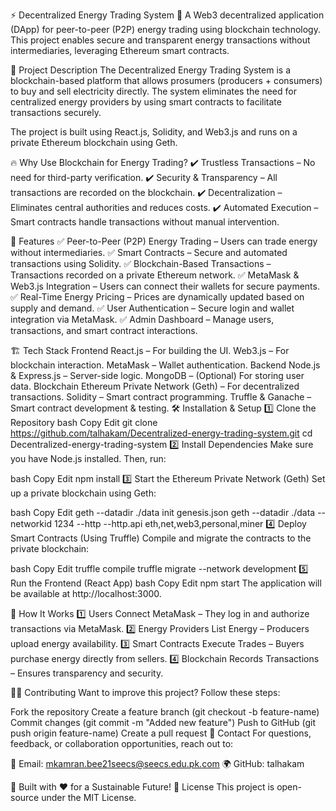 ⚡ Decentralized Energy Trading System 🔗
A Web3 decentralized application (DApp) for peer-to-peer (P2P) energy trading using blockchain technology. This project enables secure and transparent energy transactions without intermediaries, leveraging Ethereum smart contracts.

📖 Project Description
The Decentralized Energy Trading System is a blockchain-based platform that allows prosumers (producers + consumers) to buy and sell electricity directly. The system eliminates the need for centralized energy providers by using smart contracts to facilitate transactions securely.

The project is built using React.js, Solidity, and Web3.js and runs on a private Ethereum blockchain using Geth.

🔥 Why Use Blockchain for Energy Trading?
✔️ Trustless Transactions – No need for third-party verification.
✔️ Security & Transparency – All transactions are recorded on the blockchain.
✔️ Decentralization – Eliminates central authorities and reduces costs.
✔️ Automated Execution – Smart contracts handle transactions without manual intervention.

🚀 Features
✅ Peer-to-Peer (P2P) Energy Trading – Users can trade energy without intermediaries.
✅ Smart Contracts – Secure and automated transactions using Solidity.
✅ Blockchain-Based Transactions – Transactions recorded on a private Ethereum network.
✅ MetaMask & Web3.js Integration – Users can connect their wallets for secure payments.
✅ Real-Time Energy Pricing – Prices are dynamically updated based on supply and demand.
✅ User Authentication – Secure login and wallet integration via MetaMask.
✅ Admin Dashboard – Manage users, transactions, and smart contract interactions.

🏗️ Tech Stack
Frontend
React.js – For building the UI.
Web3.js – For blockchain interaction.
MetaMask – Wallet authentication.
Backend
Node.js & Express.js – Server-side logic.
MongoDB – (Optional) For storing user data.
Blockchain
Ethereum Private Network (Geth) – For decentralized transactions.
Solidity – Smart contract programming.
Truffle & Ganache – Smart contract development & testing.
🛠️ Installation & Setup
1️⃣ Clone the Repository
bash
Copy
Edit
git clone https://github.com/talhakam/Decentralized-energy-trading-system.git
cd Decentralized-energy-trading-system
2️⃣ Install Dependencies
Make sure you have Node.js installed. Then, run:

bash
Copy
Edit
npm install
3️⃣ Start the Ethereum Private Network (Geth)
Set up a private blockchain using Geth:

bash
Copy
Edit
geth --datadir ./data init genesis.json
geth --datadir ./data --networkid 1234 --http --http.api eth,net,web3,personal,miner
4️⃣ Deploy Smart Contracts (Using Truffle)
Compile and migrate the contracts to the private blockchain:

bash
Copy
Edit
truffle compile
truffle migrate --network development
5️⃣ Run the Frontend (React App)
bash
Copy
Edit
npm start
The application will be available at http://localhost:3000.

📝 How It Works
1️⃣ Users Connect MetaMask – They log in and authorize transactions via MetaMask.
2️⃣ Energy Providers List Energy – Producers upload energy availability.
3️⃣ Smart Contracts Execute Trades – Buyers purchase energy directly from sellers.
4️⃣ Blockchain Records Transactions – Ensures transparency and security.

👨‍💻 Contributing
Want to improve this project? Follow these steps:

Fork the repository
Create a feature branch (git checkout -b feature-name)
Commit changes (git commit -m "Added new feature")
Push to GitHub (git push origin feature-name)
Create a pull request
📧 Contact
For questions, feedback, or collaboration opportunities, reach out to:

📩 Email: mkamran.bee21seecs@seecs.edu.pk.com
🌍 GitHub: talhakam

🚀 Built with ❤️ for a Sustainable Future!
📜 License
This project is open-source under the MIT License.

